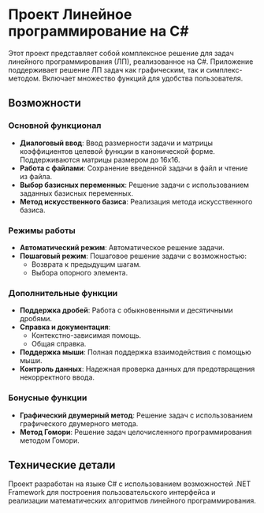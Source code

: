 # Проект Линейное программирование на C#

Этот проект представляет собой комплексное решение для задач линейного программирования (ЛП), реализованное на C#. Приложение поддерживает решение ЛП задач как графическим, так и симплекс-методом. Включает множество функций для удобства пользователя.

## Возможности

### Основной функционал
- **Диалоговый ввод**: Ввод размерности задачи и матрицы коэффициентов целевой функции в канонической форме. Поддерживаются матрицы размером до 16x16.
- **Работа с файлами**: Сохранение введенной задачи в файл и чтение из файла.
- **Выбор базисных переменных**: Решение задачи с использованием заданных базисных переменных.
- **Метод искусственного базиса**: Реализация метода искусственного базиса.

### Режимы работы
- **Автоматический режим**: Автоматическое решение задачи.
- **Пошаговый режим**: Пошаговое решение задачи с возможностью:
  - Возврата к предыдущим шагам.
  - Выбора опорного элемента.

### Дополнительные функции
- **Поддержка дробей**: Работа с обыкновенными и десятичными дробями.
- **Справка и документация**:
  - Контекстно-зависимая помощь.
  - Общая справка.
- **Поддержка мыши**: Полная поддержка взаимодействия с помощью мыши.
- **Контроль данных**: Надежная проверка данных для предотвращения некорректного ввода.

### Бонусные функции
- **Графический двумерный метод**: Решение задач с использованием графического двумерного метода.
- **Метод Гомори**: Решение задач целочисленного программирования методом Гомори.

## Технические детали
Проект разработан на языке C# с использованием возможностей .NET Framework для построения пользовательского интерфейса и реализации математических алгоритмов линейного программирования.

